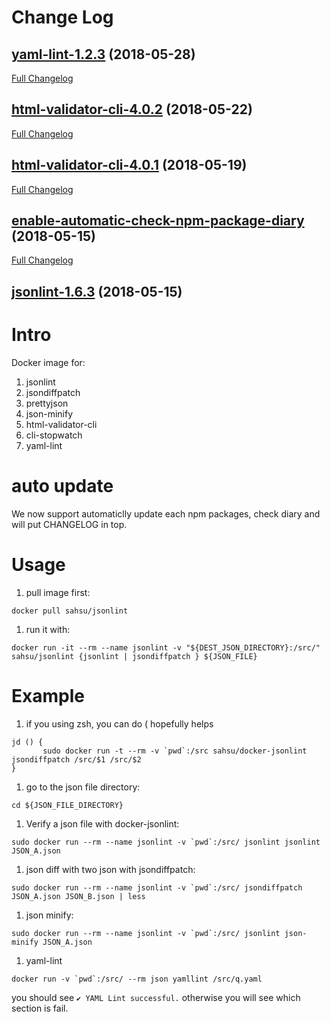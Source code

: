 # Change Log

## [yaml-lint-1.2.3](https://github.com/sahsu/docker-jsonlint/tree/yaml-lint-1.2.3) (2018-05-28)
[Full Changelog](https://github.com/sahsu/docker-jsonlint/compare/html-validator-cli-4.0.2...yaml-lint-1.2.3)

## [html-validator-cli-4.0.2](https://github.com/sahsu/docker-jsonlint/tree/html-validator-cli-4.0.2) (2018-05-22)
[Full Changelog](https://github.com/sahsu/docker-jsonlint/compare/html-validator-cli-4.0.1...html-validator-cli-4.0.2)

## [html-validator-cli-4.0.1](https://github.com/sahsu/docker-jsonlint/tree/html-validator-cli-4.0.1) (2018-05-19)
[Full Changelog](https://github.com/sahsu/docker-jsonlint/compare/enable-automatic-check-npm-package-diary...html-validator-cli-4.0.1)

## [enable-automatic-check-npm-package-diary](https://github.com/sahsu/docker-jsonlint/tree/enable-automatic-check-npm-package-diary) (2018-05-15)
[Full Changelog](https://github.com/sahsu/docker-jsonlint/compare/jsonlint-1.6.3...enable-automatic-check-npm-package-diary)

## [jsonlint-1.6.3](https://github.com/sahsu/docker-jsonlint/tree/jsonlint-1.6.3) (2018-05-15)


# Intro
 Docker image for:
 1. jsonlint
 1. jsondiffpatch
 1. prettyjson
 1. json-minify
 1. html-validator-cli
 1. cli-stopwatch
 1. yaml-lint

# auto update
 We now support automaticlly update each npm packages, check diary and will put CHANGELOG in top. 

# Usage
 1. pull image first:

 ```
 docker pull sahsu/jsonlint
 ```

 1. run it with:

 ```
 docker run -it --rm --name jsonlint -v "${DEST_JSON_DIRECTORY}:/src/" sahsu/jsonlint {jsonlint | jsondiffpatch } ${JSON_FILE}
 ```

# Example
 1. if you using zsh, you can do ( hopefully helps
 ```
 jd () {
        sudo docker run -t --rm -v `pwd`:/src sahsu/docker-jsonlint jsondiffpatch /src/$1 /src/$2
}
```

 1. go to the json file directory:

 ```cd ${JSON_FILE_DIRECTORY}```
 
 1. Verify a json file with docker-jsonlint:

 ```
 sudo docker run --rm --name jsonlint -v `pwd`:/src/ jsonlint jsonlint JSON_A.json
 ```

 1. json diff with two json with jsondiffpatch:

 ```
 sudo docker run --rm --name jsonlint -v `pwd`:/src/ jsondiffpatch JSON_A.json JSON_B.json | less
 ```

 1. json minify:
 
 ```
 sudo docker run --rm --name jsonlint -v `pwd`:/src/ jsonlint json-minify JSON_A.json
 ```

 1. yaml-lint

 ```
 docker run -v `pwd`:/src/ --rm json yamllint /src/q.yaml
 ```
 you should see `✔ YAML Lint successful.` otherwise you will see which section is fail.
